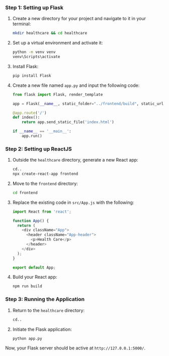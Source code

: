 ### Step 1: Setting up Flask

1. Create a new directory for your project and navigate to it in your terminal:
    ```bash
    mkdir healthcare && cd healthcare
    ```

2. Set up a virtual environment and activate it:
    ```bash
    python -m venv venv
    venv\Scripts\activate
    ```

3. Install Flask:
    ```bash
    pip install Flask
    ```

4. Create a new file named `app.py` and input the following code:
    ```python
    from flask import Flask, render_template

    app = Flask(__name__, static_folder="../frontend/build", static_url_path='/')

    @app.route('/')
    def index():
        return app.send_static_file('index.html')

    if __name__ == '__main__':
        app.run()
    ```

### Step 2: Setting up ReactJS

1. Outside the `healthcare` directory, generate a new React app:
    ```bash
    cd..
    npx create-react-app frontend
    ```

2. Move to the `frontend` directory:
    ```bash
    cd frontend
    ```

3. Replace the existing code in `src/App.js` with the following:
    ```javascript
    import React from 'react';

    function App() {
      return (
        <div className="App">
          <header className="App-header">
            <p>Health Care</p>
          </header>
        </div>
      );
    }

    export default App;
    ```

4. Build your React app:
    ```bash
    npm run build
    ```

### Step 3: Running the Application

1. Return to the `healthcare` directory:
    ```bash
    cd..
    ```

2. Initiate the Flask application:
    ```bash
    python app.py
    ```

Now, your Flask server should be active at `http://127.0.0.1:5000/`.